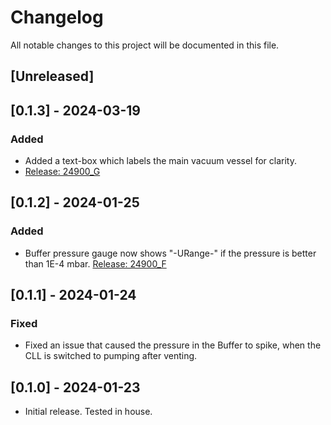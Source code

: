 # Changelog

All notable changes to this project will be documented in this file.

## [Unreleased]
## [0.1.3] - 2024-03-19
### Added
- Added a text-box which labels the main vacuum vessel for clarity.
- [Release: 24900_G](https://github.com/ferrovac/GLOVEBOX/releases/tag/v0.1.1.2_F)
## [0.1.2] - 2024-01-25
### Added
- Buffer pressure gauge now shows "-URange-" if the pressure is better than 1E-4 mbar.
[Release: 24900_F](https://github.com/ferrovac/GLOVEBOX/releases/tag/v0.1.1.2_F)
## [0.1.1] - 2024-01-24
### Fixed
- Fixed an issue that caused the pressure in the Buffer to spike, when the CLL is switched to pumping after venting.
## [0.1.0] - 2024-01-23
- Initial release. Tested in house.
